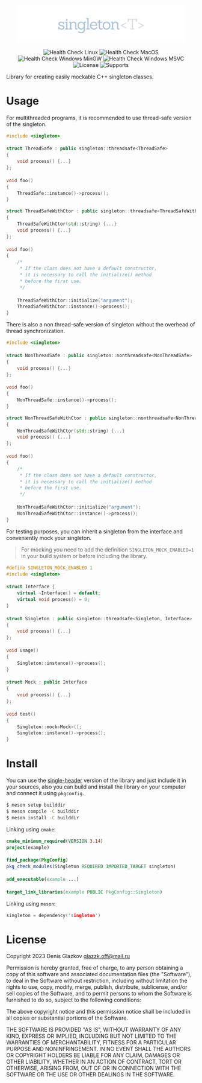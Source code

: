 <p align="center">
    <img src="assets/icon.png" width="450px" />
</p>

<p align="center">
    <img src="https://github.com/DieTime/singleton/actions/workflows/linux.yml/badge.svg" alt="Health Check Linux" />
    <img src="https://github.com/DieTime/singleton/actions/workflows/macos.yml/badge.svg" alt="Health Check MacOS" />
    <img src="https://github.com/DieTime/singleton/actions/workflows/windows-mingw.yml/badge.svg" alt="Health Check Windows MinGW" />
    <img src="https://github.com/DieTime/singleton/actions/workflows/windows-msvc.yml/badge.svg" alt="Health Check Windows MSVC" />
    <img src="https://img.shields.io/github/license/DieTime/singleton?color=%231cc727" alt="License" />
    <img src="https://img.shields.io/badge/supports-single%20header-green?color=%231cc727" alt="Supports" />
</p>

Library for creating easily mockable C++ singleton classes.

# Usage

For multithreaded programs, it is recommended to use thread-safe version of the singleton.

```cpp
#include <singleton>

struct ThreadSafe : public singleton::threadsafe<ThreadSafe>
{
    void process() {...}
};

void foo()
{
    ThreadSafe::instance()->process();
}
```

```cpp
struct ThreadSafeWithCtor : public singleton::threadsafe<ThreadSafeWithCtor>
{
    ThreadSafeWithCtor(std::string) {...}
    void process() {...}
};

void foo()
{
    /*
     * If the class does not have a default constructor,
     * it is necessary to call the initialize() method
     * before the first use.
     */

    ThreadSafeWithCtor::initialize("argument");
    ThreadSafeWithCtor::instance()->process();
}
```

There is also a non thread-safe version of singleton without the overhead of thread synchronization.

```cpp
#include <singleton>

struct NonThreadSafe : public singleton::nonthreadsafe<NonThreadSafe>
{
    void process() {...}
};

void foo()
{
    NonThreadSafe::instance()->process();
}
```

```cpp
struct NonThreadSafeWithCtor : public singleton::nonthreadsafe<NonThreadSafeWithCtor>
{
    NonThreadSafeWithCtor(std::string) {...}
    void process() {...}
};

void foo()
{
    /*
     * If the class does not have a default constructor,
     * it is necessary to call the initialize() method
     * before the first use.
     */

    NonThreadSafeWithCtor::initialize("argument");
    NonThreadSafeWithCtor::instance()->process();
}
```

For testing purposes, you can inherit a singleton from the interface and conveniently mock your singleton.

> For mocking you need to add the definition   `SINGLETON_MOCK_ENABLED=1` in your build system or before including the library.

```cpp
#define SINGLETON_MOCK_ENABLED 1
#include <singleton>

struct Interface {
    virtual ~Interface() = default;
    virtual void process() = 0;
}

struct Singleton : public singleton::threadsafe<Singleton, Interface>
{
    void process() {...}
};

void usage()
{
    Singleton::instance()->process();
}

struct Mock : public Interface
{
    void process() {...}
};

void test()
{
    Singleton::mock<Mock>();
    Singleton::instance()->process();
}
```

# Install

You can use the [single-header](include/singleton.h) version of the library and just include it in your sources, also you can build and install the library on your computer and connect it using `pkgconfig`.

```bash
$ meson setup builddir
$ meson compile -C builddir
$ meson install -C builddir
```

Linking using `cmake`:

```cmake
cmake_minimum_required(VERSION 3.14)
project(example)

find_package(PkgConfig)
pkg_check_modules(Singleton REQUIRED IMPORTED_TARGET singleton)

add_executable(example ...)

target_link_libraries(example PUBLIC PkgConfig::Singleton)
```

Linking using `meson`:

```cpp
singleton = dependency('singleton')
```

# License

Copyright 2023 Denis Glazkov <glazzk.off@mail.ru>

Permission is hereby granted, free of charge, to any person obtaining a copy
of this software and associated documentation files (the "Software"), to deal
in the Software without restriction, including without limitation the rights
to use, copy, modify, merge, publish, distribute, sublicense, and/or sell
copies of the Software, and to permit persons to whom the Software is
furnished to do so, subject to the following conditions:

The above copyright notice and this permission notice shall be included in all
copies or substantial portions of the Software.

THE SOFTWARE IS PROVIDED "AS IS", WITHOUT WARRANTY OF ANY KIND, EXPRESS OR
IMPLIED, INCLUDING BUT NOT LIMITED TO THE WARRANTIES OF MERCHANTABILITY,
FITNESS FOR A PARTICULAR PURPOSE AND NONINFRINGEMENT. IN NO EVENT SHALL THE
AUTHORS OR COPYRIGHT HOLDERS BE LIABLE FOR ANY CLAIM, DAMAGES OR OTHER
LIABILITY, WHETHER IN AN ACTION OF CONTRACT, TORT OR OTHERWISE, ARISING FROM,
OUT OF OR IN CONNECTION WITH THE SOFTWARE OR THE USE OR OTHER DEALINGS IN THE
SOFTWARE.

